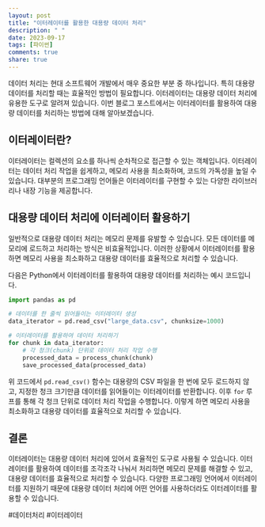 ```yaml
---
layout: post
title: "이터레이터를 활용한 대용량 데이터 처리"
description: " "
date: 2023-09-17
tags: [파이썬]
comments: true
share: true
---
```


데이터 처리는 현대 소프트웨어 개발에서 매우 중요한 부분 중 하나입니다. 특히 대용량 데이터를 처리할 때는 효율적인 방법이 필요합니다. 이터레이터는 대용량 데이터 처리에 유용한 도구로 알려져 있습니다. 이번 블로그 포스트에서는 이터레이터를 활용하여 대용량 데이터를 처리하는 방법에 대해 알아보겠습니다.

## 이터레이터란?

이터레이터는 컬렉션의 요소를 하나씩 순차적으로 접근할 수 있는 객체입니다. 이터레이터는 데이터 처리 작업을 쉽게하고, 메모리 사용을 최소화하며, 코드의 가독성을 높일 수 있습니다. 대부분의 프로그래밍 언어들은 이터레이터를 구현할 수 있는 다양한 라이브러리나 내장 기능을 제공합니다.

## 대용량 데이터 처리에 이터레이터 활용하기

일반적으로 대용량 데이터 처리는 메모리 문제를 유발할 수 있습니다. 모든 데이터를 메모리에 로드하고 처리하는 방식은 비효율적입니다. 이러한 상황에서 이터레이터를 활용하면 메모리 사용을 최소화하고 대용량 데이터를 효율적으로 처리할 수 있습니다.

다음은 Python에서 이터레이터를 활용하여 대용량 데이터를 처리하는 예시 코드입니다.

```python
import pandas as pd

# 데이터를 한 줄씩 읽어들이는 이터레이터 생성
data_iterator = pd.read_csv("large_data.csv", chunksize=1000)

# 이터레이터를 활용하여 데이터 처리하기
for chunk in data_iterator:
    # 각 청크(chunk) 단위로 데이터 처리 작업 수행
    processed_data = process_chunk(chunk)
    save_processed_data(processed_data)
```

위 코드에서 `pd.read_csv()` 함수는 대용량의 CSV 파일을 한 번에 모두 로드하지 않고, 지정한 청크 크기만큼 데이터를 읽어들이는 이터레이터를 반환합니다. 이후 `for` 루프를 통해 각 청크 단위로 데이터 처리 작업을 수행합니다. 이렇게 하면 메모리 사용을 최소화하고 대용량 데이터를 효율적으로 처리할 수 있습니다.

## 결론

이터레이터는 대용량 데이터 처리에 있어서 효율적인 도구로 사용될 수 있습니다. 이터레이터를 활용하여 데이터를 조각조각 나눠서 처리하면 메모리 문제를 해결할 수 있고, 대용량 데이터를 효율적으로 처리할 수 있습니다. 다양한 프로그래밍 언어에서 이터레이터를 지원하기 때문에 대용량 데이터 처리에 어떤 언어를 사용하더라도 이터레이터를 활용할 수 있습니다.

#데이터처리 #이터레이터